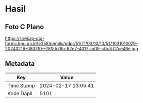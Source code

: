 # Hasil

## Foto C Plano

https://sirekap-obj-formc.kpu.go.id/5358/pemilu/pdpr/51/71/03/10/10/5171031010079-20240216-080710--78f5579b-62e7-4017-ad19-c0c7d17ce46e.jpg


## Metadata

| Key        | Value               |
| ---------- | ------------------- |
| Time Stamp | 2024-02-17 13:05:41 |
| Kode Dapil | 5101                |



